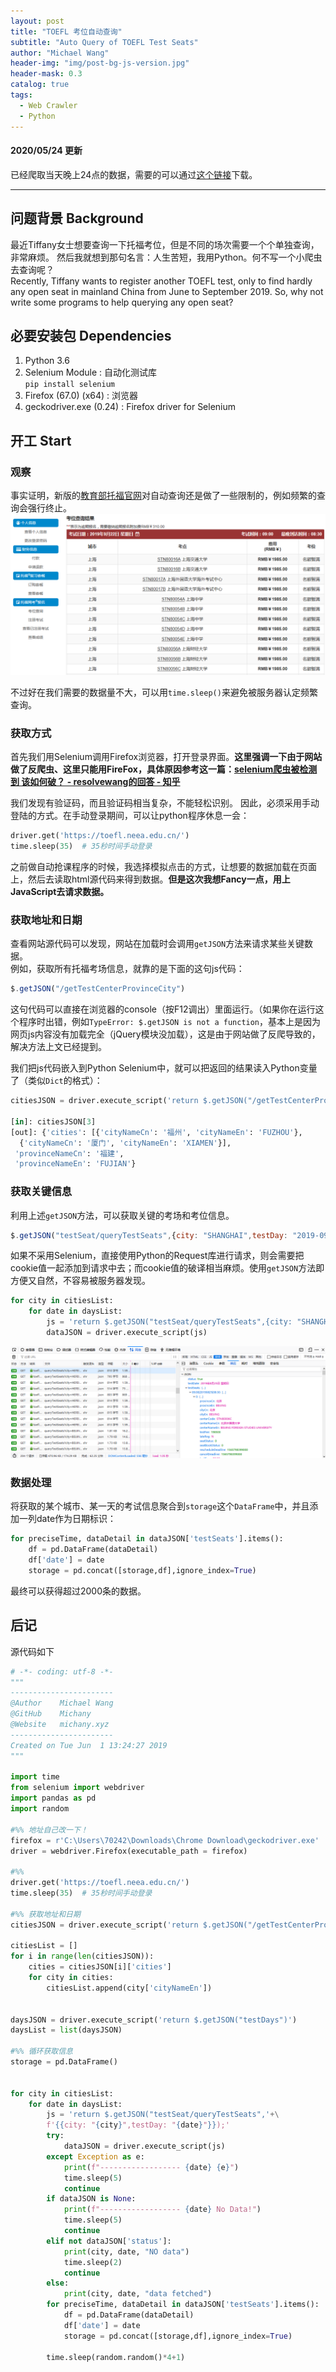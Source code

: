 ```yaml
---
layout: post
title: "TOEFL 考位自动查询"
subtitle: "Auto Query of TOEFL Test Seats"
author: "Michael Wang"
header-img: "img/post-bg-js-version.jpg"
header-mask: 0.3
catalog: true
tags:
  - Web Crawler
  - Python
---
```


#### 2020/05/24 更新
已经爬取当天晚上24点的数据，需要的可以通过[这个链接](https://jbox.sjtu.edu.cn/l/MoZxqv)下载。

---------------------------------------

## 问题背景 Background
最近Tiffany女士想要查询一下托福考位，但是不同的场次需要一个个单独查询，非常麻烦。
然后我就想到那句名言：人生苦短，我用Python。何不写一个小爬虫去查询呢？    
Recently, Tiffany wants to register another TOEFL test, only to find hardly any open seat in mainland China from June to September 2019. So, why not write some programs to help querying any open seat?

## 必要安装包 Dependencies
1. Python 3.6 
2. Selenium Module : 自动化测试库  
   ``pip install selenium``
3. Firefox (67.0) (x64) : 浏览器
4. geckodriver.exe (0.24) : Firefox driver for Selenium

## 开工 Start
### 观察
事实证明，新版的[教育部托福官网](https://toefl.neea.edu.cn/)对自动查询还是做了一些限制的，例如频繁的查询会强行终止。  
![托福新版报名界面](/img/in-post/toefl-page.png)

不过好在我们需要的数据量不大，可以用``time.sleep()``来避免被服务器认定频繁查询。

### 获取方式
首先我们用Selenium调用Firefox浏览器，打开登录界面。**这里强调一下由于网站做了反爬虫、这里只能用FireFox，具体原因参考这一篇：[selenium爬虫被检测到 该如何破？ - resolvewang的回答 - 知乎](https://www.zhihu.com/question/50738719/answer/122715972)**

我们发现有验证码，而且验证码相当复杂，不能轻松识别。
因此，必须采用手动登陆的方式。在手动登录期间，可以让python程序休息一会：
```py
driver.get('https://toefl.neea.edu.cn/')
time.sleep(35)  # 35秒时间手动登录
```

之前做自动抢课程序的时候，我选择模拟点击的方式，让想要的数据加载在页面上，然后去读取html源代码来得到数据。**但是这次我想Fancy一点，用上JavaScript去请求数据。**

### 获取地址和日期
查看网站源代码可以发现，网站在加载时会调用`getJSON`方法来请求某些关键数据。  
例如，获取所有托福考场信息，就靠的是下面的这句js代码：
```js
$.getJSON("/getTestCenterProvinceCity")
```
这句代码可以直接在浏览器的console（按F12调出）里面运行。（如果你在运行这个程序时出错，例如``TypeError: $.getJSON is not a function``，基本上是因为网页js内容没有加载完全（jQuery模块没加载），这是由于网站做了反爬导致的，解决方法上文已经提到。

我们把js代码嵌入到Python Selenium中，就可以把返回的结果读入Python变量了（类似`Dict`的格式）：
```py
citiesJSON = driver.execute_script('return $.getJSON("/getTestCenterProvinceCity")')

[in]: citiesJSON[3]
[out]: {'cities': [{'cityNameCn': '福州', 'cityNameEn': 'FUZHOU'},
  {'cityNameCn': '厦门', 'cityNameEn': 'XIAMEN'}],
 'provinceNameCn': '福建',
 'provinceNameEn': 'FUJIAN'}
```

### 获取关键信息
利用上述`getJSON`方法，可以获取关键的考场和考位信息。
```js
$.getJSON("testSeat/queryTestSeats",{city: "SHANGHAI",testDay: "2019-09-22"});
```
如果不采用Selenium，直接使用Python的Request库进行请求，则会需要把cookie值一起添加到请求中去；而cookie值的破译相当麻烦。使用`getJSON`方法即方便又自然，不容易被服务器发现。
```py
for city in citiesList:
    for date in daysList:
        js = 'return $.getJSON("testSeat/queryTestSeats",{city: "SHANGHAI",testDay: "2019-09-22"});'
        dataJSON = driver.execute_script(js)
```

![成功发送GET请求，收到回报JSON数据](/img/in-post/toefl-request.png)

### 数据处理
将获取的某个城市、某一天的考试信息聚合到`storage`这个`DataFrame`中，并且添加一列date作为日期标识：
```py
for preciseTime, dataDetail in dataJSON['testSeats'].items():
    df = pd.DataFrame(dataDetail)
    df['date'] = date
    storage = pd.concat([storage,df],ignore_index=True)
```
最终可以获得超过2000条的数据。


## 后记

源代码如下

```py
# -*- coding: utf-8 -*-
"""
-----------------------
@Author    Michael Wang
@GitHub    Michany
@Website   michany.xyz
-----------------------
Created on Tue Jun  1 13:24:27 2019
"""

import time
from selenium import webdriver
import pandas as pd
import random

#%% 地址自己改一下！
firefox = r'C:\Users\70242\Downloads\Chrome Download\geckodriver.exe'
driver = webdriver.Firefox(executable_path = firefox)

#%%
driver.get('https://toefl.neea.edu.cn/')
time.sleep(35)  # 35秒时间手动登录

#%% 获取地址和日期
citiesJSON = driver.execute_script('return $.getJSON("/getTestCenterProvinceCity")')

citiesList = []
for i in range(len(citiesJSON)):
    cities = citiesJSON[i]['cities']
    for city in cities:
        citiesList.append(city['cityNameEn'])


daysJSON = driver.execute_script('return $.getJSON("testDays")')
daysList = list(daysJSON)

#%% 循环获取信息
storage = pd.DataFrame()


for city in citiesList:
    for date in daysList:
        js = 'return $.getJSON("testSeat/queryTestSeats",'+\
        f'{{city: "{city}",testDay: "{date}"}});'
        try:
            dataJSON = driver.execute_script(js)
        except Exception as e:
            print(f"------------------ {date} {e}")
            time.sleep(5)
            continue
        if dataJSON is None:
            print(f"------------------ {date} No Data!")
            time.sleep(5)
            continue
        elif not dataJSON['status']:
            print(city, date, "NO data")
            time.sleep(2)
            continue
        else:
            print(city, date, "data fetched")
        for preciseTime, dataDetail in dataJSON['testSeats'].items():
            df = pd.DataFrame(dataDetail)
            df['date'] = date
            storage = pd.concat([storage,df],ignore_index=True)
    
        time.sleep(random.random()*4+1)
        

```


